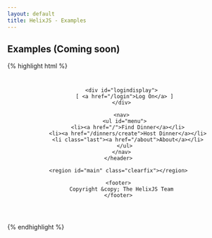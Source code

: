 ```yaml
---
layout: default
title: HelixJS - Examples
---
```


## Examples (Coming soon)

{% highlight html %}
<body data-bind="app: true">
  <div class="page">
    <header>
      <div id="title">
        <h1>
          <a href="/" title="Nerd Dinner" class="logo"></a>
        </h1>
      </div>

      <div id="logindisplay">
        [ <a href="/login">Log On</a> ]
      </div>

      <nav>
        <ul id="menu">
          <li><a href="/">Find Dinner</a></li>
          <li><a href="/dinners/create">Host Dinner</a></li>
          <li class="last"><a href="/about">About</a></li>
        </ul>
      </nav>
    </header>
  
    <region id="main" class="clearfix"></region>

    <footer>
      Copyright &copy; The HelixJS Team
    </footer>
  </div>
</body>
{% endhighlight %}